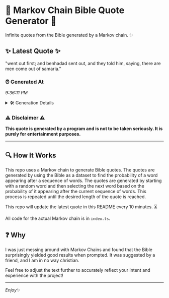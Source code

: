 # 📖 Markov Chain Bible Quote Generator 📖

Infinite quotes from the Bible generated by a Markov chain. ✨

## ✨ Latest Quote ✨
"went out first; and benhadad sent out, and they told him, saying, there are men come out of samaria."

### ⏰ Generated At
*9:36:11 PM*

<details>
    <summary>🛠️ Generation Details</summary>
    <p>
        <strong>🌱 Seed:</strong> went<br>
        <strong>🔄 Iterations:</strong> 18<br>
        <strong>📜 Context History:</strong><br>[ went ]: out<br>[ went, out ]: first;<br>[ went, out, first; ]: and<br>[ went, out, first;, and ]: benhadad<br>[ went, out, first;, and, benhadad ]: sent<br>[ went, out, first;, and, benhadad, sent ]: out,<br>[ out, first;, and, benhadad, sent, out, ]: and<br>[ first;, and, benhadad, sent, out,, and ]: they<br>[ and, benhadad, sent, out,, and, they ]: told<br>[ benhadad, sent, out,, and, they, told ]: him,<br>[ sent, out,, and, they, told, him, ]: saying,<br>[ out,, and, they, told, him,, saying, ]: there<br>[ and, they, told, him,, saying,, there ]: are<br>[ they, told, him,, saying,, there, are ]: men<br>[ told, him,, saying,, there, are, men ]: come<br>[ him,, saying,, there, are, men, come ]: out<br>[ saying,, there, are, men, come, out ]: of<br>[ there, are, men, come, out, of ]: samaria.<br>
    </p>
</details>

### ⚠️ Disclaimer ⚠️
**This quote is generated by a program and is not to be taken seriously. It is purely for entertainment purposes.**

---

## 🔍 How It Works

This repo uses a Markov chain to generate Bible quotes. The quotes are generated by using the Bible as a dataset to find the probability of a word appearing after a sequence of words. The quotes are generated by starting with a random word and then selecting the next word based on the probability of it appearing after the current sequence of words. This process is repeated until the desired length of the quote is reached.

This repo will update the latest quote in this README every 10 minutes. ⏳

All code for the actual Markov chain is in `index.ts`.

## ❓ Why

I was just messing around with Markov Chains and found that the Bible surprisingly yielded good results when prompted. 
It was suggested by a friend, and I am in no way christian.

Feel free to adjust the text further to accurately reflect your intent and experience with the project!

---

*Enjoy*✨

